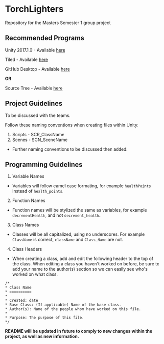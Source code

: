 # TorchLighters
Repository for the Masters Semester 1 group project

## Recommended Programs

Unity 2017.1.0 - Available [here](https://unity3d.com/get-unity/download/archive)

Tiled - Available [here](http://www.mapeditor.org/) 

GitHub Desktop - Available [here](https://desktop.github.com/)

**OR** 

Source Tree - Available [here](https://www.sourcetreeapp.com/)

## Project Guidelines

To be discussed with the teams.

Follow these naming conventions when creating files within Unity:

1. Scripts - SCR_ClassName
2. Scenes - SCN_SceneName
- Further naming conventions to be discussed then added.

## Programming Guidelines

1. Variable Names
* Variables will follow camel case formating, for example `healthPoints` instead of `health_points`.
2. Function Names
* Function names will be stylized the same as variables, for example `decrementHealth`, and not `decrement_health`.
3. Class Names
* Classes will be all capitalized, using no underscores. For example `ClassName` is correct, `className` and `Class_Name` are not.
4. Class Headers
* When creating a class, add and edit the following header to the top of the class. When editing a class you haven't worked on before, be sure to add your name to the author(s) section so we can easily see who's worked on what class.
```
/*
* Class Name
* ==========
* 
* Created: date
* Base Class: (If applicable) Name of the base class.
* Author(s): Name of the people whom have worked on this file.
*
* Purpose: The purpose of this file.
*/
```

**README will be updated in future to comply to new changes within the project, as well as new information.**